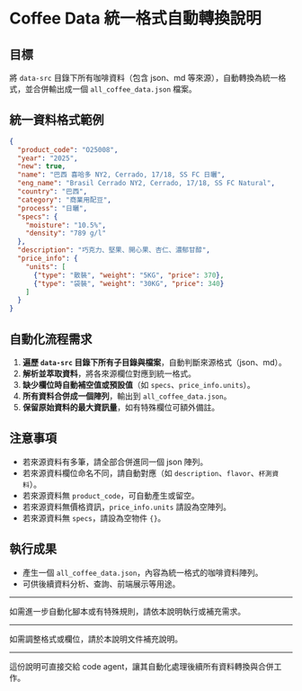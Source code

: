 # Coffee Data 統一格式自動轉換說明

## 目標
將 `data-src` 目錄下所有咖啡資料（包含 json、md 等來源），自動轉換為統一格式，並合併輸出成一個 `all_coffee_data.json` 檔案。

## 統一資料格式範例

```json
{
  "product_code": "O25008",
  "year": "2025",
  "new": true,
  "name": "巴西 喜哈多 NY2, Cerrado, 17/18, SS FC 日曬",
  "eng_name": "Brasil Cerrado NY2, Cerrado, 17/18, SS FC Natural",
  "country": "巴西",
  "category": "商業用配豆",
  "process": "日曬",
  "specs": {
    "moisture": "10.5%",
    "density": "789 g/l"
  },
  "description": "巧克力、堅果、開心果、杏仁、濃郁甘醇",
  "price_info": {
    "units": [
      {"type": "散裝", "weight": "5KG", "price": 370},
      {"type": "袋裝", "weight": "30KG", "price": 340}
    ]
  }
}
```

## 自動化流程需求

1. **遍歷 `data-src` 目錄下所有子目錄與檔案**，自動判斷來源格式（json、md）。
2. **解析並萃取資料**，將各來源欄位對應到統一格式。
3. **缺少欄位時自動補空值或預設值**（如 `specs`、`price_info.units`）。
4. **所有資料合併成一個陣列**，輸出到 `all_coffee_data.json`。
5. **保留原始資料的最大資訊量**，如有特殊欄位可額外備註。

## 注意事項

- 若來源資料有多筆，請全部合併進同一個 json 陣列。
- 若來源資料欄位命名不同，請自動對應（如 `description`、`flavor`、`杯測資料`）。
- 若來源資料無 `product_code`，可自動產生或留空。
- 若來源資料無價格資訊，`price_info.units` 請設為空陣列。
- 若來源資料無 `specs`，請設為空物件 `{}`。

## 執行成果

- 產生一個 `all_coffee_data.json`，內容為統一格式的咖啡資料陣列。
- 可供後續資料分析、查詢、前端展示等用途。

---

如需進一步自動化腳本或有特殊規則，請依本說明執行或補充需求。

---

如需調整格式或欄位，請於本說明文件補充說明。

---

這份說明可直接交給 code agent，讓其自動化處理後續所有資料轉換與合併工作。
